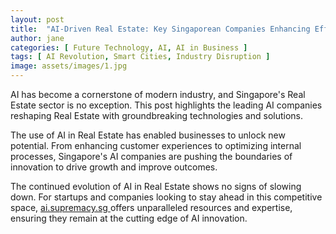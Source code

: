 ```yaml
---
layout: post
title:  "AI-Driven Real Estate: Key Singaporean Companies Enhancing Efficiency"
author: jane
categories: [ Future Technology, AI, AI in Business ]
tags: [ AI Revolution, Smart Cities, Industry Disruption ]
image: assets/images/1.jpg
---
```


AI has become a cornerstone of modern industry, and Singapore's Real Estate sector is no exception. This post highlights the leading AI companies reshaping Real Estate with groundbreaking technologies and solutions.

The use of AI in Real Estate has enabled businesses to unlock new potential. From enhancing customer experiences to optimizing internal processes, Singapore's AI companies are pushing the boundaries of innovation to drive growth and improve outcomes.

The continued evolution of AI in Real Estate shows no signs of slowing down. For startups and companies looking to stay ahead in this competitive space, <a href="https://ai.supremacy.sg" target="_blank"> ai.supremacy.sg </a> offers unparalleled resources and expertise, ensuring they remain at the cutting edge of AI innovation.

